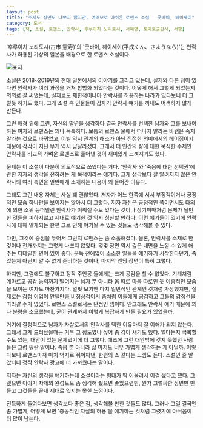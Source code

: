 ```yaml
---
layout: post
title: "주제도 장면도 나쁘지 않지만, 여러모로 아쉬운 로맨스 소설 - 굿바이, 헤이세이"
category: 도서
tags: [책, 소설, 로맨스, 안락사, 후루이치 노리토시, 서혜영, 토마토출판사, 서평]
---
```


'후루이치 노리토시(古市 憲寿)'의
'굿바이, 헤이세이(平成くん、さようなら)'는
안락사가 하용된 가상의 일본을 배경으로 한 로맨스 소설이다.

![표지](https://lh3.googleusercontent.com/pctwevfq7-EpHRpmMVQZ85nEM0MklProWo8NCu1Pf3tTwGAcQ54X48Eo0ynPB_RWBC6rDhJUugVXRw=s480)

소설은 2018~2019년의 현대 일본에서의 이야기를 그리고 있는데,
실제와 다른 점이 있다면 안락사가 여러 과정을 거쳐 합법화 되었다는 것이다.
어떻게 해서 그렇게 되었는지 의외로 잘 써냈는데,
실제로도 제한적이나마 안락사를 허용하는 나라가 있다보니 더 그럴듯 하기도 했다.
그게 소설 속 인물들이 갑자기 안락사 얘기를 꺼내도 어색하지 않게 만든다.

그런 배경 위에 그린,
자신의 말년을 생각하다 결국 안락사를 선택한 남자와 그를 보내야하는 여자의 로맨스는 꽤나 독특하다.
보통의 로맨스 물에서 떠나지 말라는 바램은 죽지 말라는 것으로 바뀌었고,
이별 역시 관계의 해소가 아닌 진정한 의미에서의 헤어짐이기 때문에
각각이 지닌 무게 역시 남달라졌다.
그래서 더 인간의 삶에 대한 묵직한 주제인 안락사를
비교적 가벼운 로맨스로 풀어낸 것이 재미있게 느껴지기도 했다.

문제는 이 소설이 다분히 의도적으로 쓰였다는 거다.
'안락사'와 '죽음에 대한 선택권'에 관한 저자의 생각을 전하려는 게 목적이라는 얘기다.
그게 생각보다 잘 알려지지 않은 안락사의 여러 측면을 일반에게 소개하는 내용이 꽤 들어간 이유다.

그래도 그런 내용 자체는 사실 꽤 괜찮았다.
저자가 어느 한쪽에 서서 부정적이거나 긍정적인 모습 하나만을 보이지는 않아서 더 그렇다.
저자 자신은 긍정적인 쪽이면서도
타의에 의한 소위 등떠밀린 안락사가 이뤄질 수도 있다는 것이나
장기미매처럼 문제가 될만한 것들을 피하지않고 제대로 얘기한 것 역시 칭찬할 만하다.
이런 얘기들이 있기에 안락사에 대해 알게되는 한편
그로 인해 야기될 수 있는 것들도 생각해볼 수 있다.

다만, 그것에 중점을 두어서 그런지 로맨스는 좀 소홀해졌다.
물론, 안락사를 소재로 한 것이나 전개까지는 그렇게 나쁘지 않았다.
몇몇 장면 역시 깊은 내면을 느낄 수 있게 해주는 디테일한 면이 있어 좋다.
문득 전에없이 소소한 일들을 얘기하기 시작한다던가,
죽었는지 아닌지 알 수 없게 준비하는 것이나,
마지막 엔딩 장면이 특히 그렇다.

하지만, 그럼에도 불구하고 정작 주인공 둘에게는 크게 공감을 할 수 없었다.
기계처럼 메마르고 공감 능력까지 떨어지는 남자 뿐 아니라
몸 따로 마음 따로인 듯 이중적인 모습을 보이는 여자도 마찬가지다.
얼핏 보기엔 마치 일반적인 관계인 것처럼 가장했지만,
실제로는 감정 이입이 안될만큼 비정상적이서
좀처럼 이들에게 공감하고 그들의 감정선을 따라갈 수가 없었다.
로맨스 소설로서는 단점인 셈이다.
안그래도 안락사 얘기 때문에 꽤나 분량을 소모했는데,
굳이 관계까지 이렇게 복잡하게 만들 필요가 있었을까.

거기에 결정적으로 남자가 자살로서의 안락사를 택한 이유마저 잘 이해가 되지 않는다.
그래서 그게 드러났을때는 겨우 그 정도였나 싶어 좀 김이 새기도 했다.
얼마든지 극복할 수도 있는, 대안이 있는 문제였기에 더 그렇다.
애초에 그런 대안밖에 갖지 못했던 사람들은 그럼 뭐란 말이냐.
죽음 뿐 아니라 삶 마저도 너무 가볍게 생각하는 게 아닐까.
이렇다보니 로맨스마저 마치 억지로 쥐어짜낸, 한편의 쇼 같다는 느낌도 든다.
소설인 줄 알았더니 정작 안락사 광고에 더 가까웠다는 말이다.

저자는 자신의 생각을 얘기하는데 소설이라는 형태가 딱 어울려서 이걸 썼다고 했다.
그랬으면 이야기 자체의 완성도도 좀 생각해 줬으면 좋았으련만,
뭔가 그럴싸한 장면만 만들고 그것들을 끝내 제대로 잇지는 못한 느낌이다.

진득하게 들여다보면 생각보다 좋은 점, 생각해볼 만한 것들도 많다.
그러나 그걸 결국엔 좀 가볍게,
어떻게 보면 '충동적인 자살의 허용'을 얘기하는 것처럼 그렸기에 아쉬움이 더 많이 남는다.
